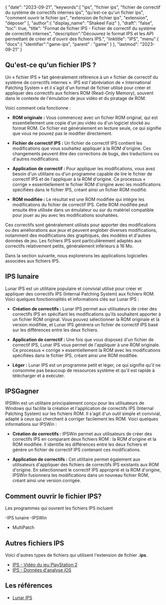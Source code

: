 {
"date": "2023-09-21",
   "keywords":[
"ips",
"fichier ips",
"fichier de correctif du système de correctifs internes ips",
"qu'est-ce qu'un fichier ips",
"comment ouvrir le fichier ips",
"extension de fichier ips",
"extension",
"déposer"
],
   "author":{
"display_name": "Shakeel Faiz"
},
"draft": "false",
"toc": true,
"title": "Format de fichier IPS - Fichier de correctif du système de correctifs internes",
   "description":"Découvrez le format IPS et les API permettant de créer et d'ouvrir des fichiers IPS.",
"linktitle": "IPS",
   "menu":{
      "docs":{
         "identifier":"game-ips",
"parent" : "game"
}
},
"lastmod": "2023-09-21"
}

## Qu'est-ce qu'un fichier IPS ?

Un « fichier IPS » fait généralement référence à un « fichier de correctif du système de correctifs internes ». IPS est l'abréviation de « International Patching System » et il s'agit d'un format de fichier utilisé pour créer et appliquer des correctifs aux fichiers ROM (Read-Only Memory), souvent dans le contexte de l'émulation de jeux vidéo et du piratage de ROM.

Voici comment cela fonctionne :

- **ROM originale :** Vous commencez avec un fichier ROM original, qui est essentiellement une copie d'un jeu vidéo ou d'un logiciel stocké au format ROM. Ce fichier est généralement en lecture seule, ce qui signifie que vous ne pouvez pas le modifier directement.

- **Fichier de correctif IPS :** Un fichier de correctif IPS contient les modifications que vous souhaitez appliquer à la ROM d'origine. Ces changements peuvent être des corrections de bugs, des traductions ou d'autres modifications.

- **Application de correctif :** Pour appliquer les modifications, vous avez besoin d'un utilitaire ou d'un programme capable de lire le fichier de correctif IPS et de l'appliquer à la ROM d'origine. Ce processus « corrige » essentiellement le fichier ROM d'origine avec les modifications spécifiées dans le fichier IPS, créant ainsi un fichier ROM modifié.

- **ROM modifiée :** Le résultat est une ROM modifiée qui intègre les modifications du fichier de correctif IPS. Cette ROM modifiée peut ensuite être utilisée dans un émulateur ou sur du matériel compatible pour jouer au jeu avec les modifications souhaitées.

Ces correctifs sont généralement utilisés pour apporter des modifications ou des améliorations aux jeux et peuvent englober diverses modifications, notamment des modifications des graphiques, des modèles et d'autres données de jeu. Les fichiers IPS sont particulièrement adaptés aux correctifs relativement petits, généralement inférieurs à 16 Mo.

Dans la section suivante, nous explorerons les applications logicielles associées aux fichiers IPS.

## IPS lunaire

Lunar IPS est un utilitaire populaire et convivial utilisé pour créer et appliquer des correctifs IPS (Internal Patching System) aux fichiers ROM. Voici quelques fonctionnalités et informations clés sur Lunar IPS :

- **Création de correctifs :** Lunar IPS permet aux utilisateurs de créer des correctifs IPS en spécifiant les modifications qu'ils souhaitent apporter à un fichier ROM original. Vous pouvez sélectionner la ROM originale et la version modifiée, et Lunar IPS générera un fichier de correctif IPS basé sur les différences entre les deux fichiers.

- **Application de correctif :** Une fois que vous disposez d'un fichier de correctif IPS, Lunar IPS vous permet de l'appliquer à une ROM originale. Ce processus « corrige » essentiellement la ROM avec les modifications spécifiées dans le fichier IPS, créant ainsi une ROM modifiée.

- **Léger :** Lunar IPS est un programme petit et léger, ce qui signifie qu'il ne consomme pas beaucoup de ressources système et qu'il est rapide à télécharger et à exécuter.

## IPSGagner

IPSWin est un utilitaire principalement conçu pour les utilisateurs de Windows qui facilite la création et l'application de correctifs IPS (Internal Patching System) sur les fichiers ROM. Il s'agit d'un outil simple et convivial, adapté à ceux qui cherchent à corriger facilement les ROM. Voici quelques informations sur IPSWin :

- **Création de correctifs :** IPSWin permet aux utilisateurs de créer des correctifs IPS en comparant deux fichiers ROM : la ROM d'origine et la ROM modifiée. Il identifie les différences entre les deux fichiers et génère un fichier de correctif IPS contenant ces modifications.

- **Application de correctifs :** Cet utilitaire permet également aux utilisateurs d'appliquer des fichiers de correctifs IPS existants aux ROM d'origine. En sélectionnant le correctif IPS approprié et la ROM d'origine, IPSWin fusionnera les modifications dans un nouveau fichier ROM, créant ainsi une version corrigée.

## Comment ouvrir le fichier IPS?

Les programmes qui ouvrent les fichiers IPS incluent

-IPS lunaire
-IPSWin
- MultiPatch

## Autres fichiers IPS

Voici d'autres types de fichiers qui utilisent l'extension de fichier **.ips**.

- [IPS - Vidéo du jeu PlayStation 2](/fr/game/ips-ps2/)
- [IPS - Données d'analyse iOS](/fr/misc/ips/)

## Les références
* [Lunar IPS](https://www.romhacking.net/utilities/240/)
